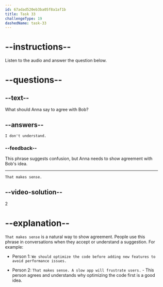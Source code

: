 ```yaml
---
id: 67adad520eb3ba05f8a1af1b
title: Task 33
challengeType: 19
dashedName: task-33
---
```


<!-- (Audio) Bob: So, maybe we should focus on both? Find a balance between comfort and technology to ensure everyone has what they need. -->

<!-- SPEAKING -->

# --instructions--

Listen to the audio and answer the question below.

# --questions--

## --text--

What should Anna say to agree with Bob?

## --answers--

`I don't understand.`

### --feedback--

This phrase suggests confusion, but Anna needs to show agreement with Bob's idea.

---

`That makes sense.`

## --video-solution--

2

# --explanation--

`That makes sense` is a natural way to show agreement. People use this phrase in conversations when they accept or understand a suggestion. For example:

- Person 1: `We should optimize the code before adding new features to avoid performance issues.`

- Person 2: `That makes sense. A slow app will frustrate users.` - This person agrees and understands why optimizing the code first is a good idea.
